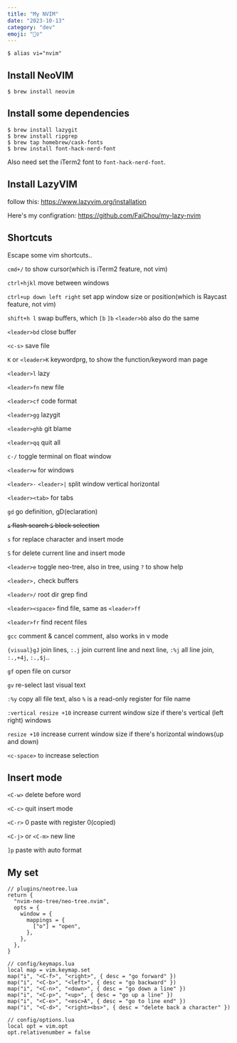 ```yaml
---
title: "My NVIM"
date: "2023-10-13"
category: "dev"
emoji: "🦹‍♀️"
---
```



```
$ alias vi="nvim"
```

## Install NeoVIM

```
$ brew install neovim
```

## Install some dependencies

```
$ brew install lazygit
$ brew install ripgrep
$ brew tap homebrew/cask-fonts
$ brew install font-hack-nerd-font
```

Also need set the iTerm2 font to `font-hack-nerd-font`.

## Install LazyVIM

follow this: https://www.lazyvim.org/installation

Here's my configration: https://github.com/FaiChou/my-lazy-nvim

## Shortcuts

Escape some vim shortcuts..

`cmd+/` to show cursor(which is iTerm2 feature, not vim)

`ctrl+hjkl` move between windows

`ctrl+up down left right` set app window size or position(which is Raycast feature, not vim)

`shift+h l` swap buffers, which `[b` `]b` `<leader>bb` also do the same

`<leader>bd` close buffer

`<c-s>` save file

`K` or `<leader>K` keywordprg, to show the function/keyword man page

`<leader>l` lazy

`<leader>fn` new file

`<leader>cf` code format

`<leader>gg` lazygit

`<leader>ghb` git blame

`<leader>qq` quit all

`c-/` toggle terminal on float window

`<leader>w` for windows

`<leader>-` `<leader>|` split window vertical horizontal

`<leader><tab>` for tabs

`gd` go definition, gD(eclaration)

~~`s` flash search `S` block selection~~

`s` for replace character and insert mode

`S` for delete current line and insert mode

`<leader>e` toggle neo-tree, also in tree, using `?` to show help

`<leader>,` check buffers

`<leader>/` root dir grep find

`<leader><space>` find file, same as `<leader>ff`

`<leader>fr` find recent files

`gcc` comment & cancel comment, also works in v mode

`{visual}gJ` join lines, `:.j` join current line and next line, `:%j` all line join, `:.,+4j`, `:.,$j`..

`gf` open file on cursor

`gv` re-select last visual text

`:%y` copy all file text, also `%` is a read-only register for file name

`:vertical resize +10` increase current window size if there's vertical (left right) windows

`resize +10` increase current window size if there's horizontal windows(up and down)

`<c-space>` to increase selection

## Insert mode

`<C-w>` delete before word

`<C-c>` quit insert mode

`<C-r>` 0 paste with register 0(copied)

`<C-j>` or `<C-m>` new line

`]p` paste with auto format


## My set

```
// plugins/neotree.lua
return {
  "nvim-neo-tree/neo-tree.nvim",
  opts = {
    window = {
      mappings = {
        ["o"] = "open",
      },
    },
  },
}
```

```
// config/keymaps.lua
local map = vim.keymap.set
map("i", "<C-f>", "<right>", { desc = "go forward" })
map("i", "<C-b>", "<left>", { desc = "go backward" })
map("i", "<C-n>", "<down>", { desc = "go down a line" })
map("i", "<C-p>", "<up>", { desc = "go up a line" })
map("i", "<C-e>", "<esc>A", { desc = "go to line end" })
map("i", "<C-d>", "<right><bs>", { desc = "delete back a character" })
```

```
// config/options.lua
local opt = vim.opt
opt.relativenumber = false
```
